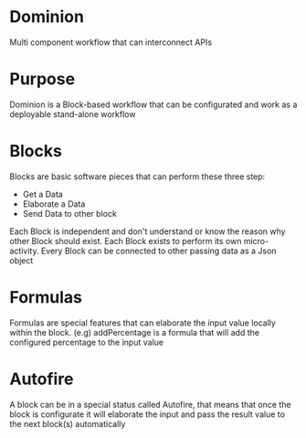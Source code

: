 # Dominion
Multi component workflow that can interconnect APIs
# Purpose
Dominion is a Block-based workflow that can be configurated and work as a deployable stand-alone workflow
# Blocks
Blocks are basic software pieces that can perform these three step:
- Get a Data
- Elaborate a Data
- Send Data to other block

Each Block is independent and don't understand or know the reason why other Block should exist. Each Block exists to perform its own micro-activity.
Every Block can be connected to other passing data as a Json object
# Formulas
Formulas are special features that can elaborate the input value locally within the block.
(e.g) addPercentage is a formula that will add the configured percentage to the input value
# Autofire
A block can be in a special status called Autofire, that means that once the block is configurate it will elaborate the input and pass the result value to the next block(s) automatically
